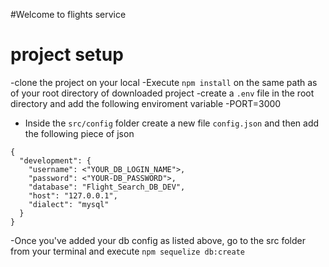 #Welcome to flights service

# project setup
-clone the project on your local
-Execute `npm install` on the same path as of your root directory of downloaded project
-create a `.env` file in the root directory and add the following enviroment variable
        -PORT=3000
- Inside the `src/config` folder create a new file `config.json` and then add the following piece of json

```
{
  "development": {
    "username": <"YOUR_DB_LOGIN_NAME">,
    "password": <"YOUR-DB_PASSWORD">,
    "database": "Flight_Search_DB_DEV",
    "host": "127.0.0.1",
    "dialect": "mysql"
  }
}

```
-Once you've added your db config as listed above, go to the src folder from your terminal and execute `npm sequelize db:create`

```
